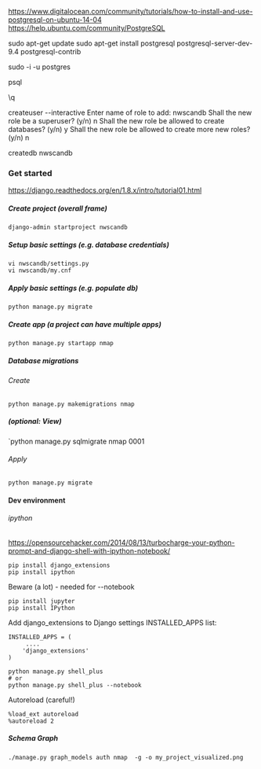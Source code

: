 

https://www.digitalocean.com/community/tutorials/how-to-install-and-use-postgresql-on-ubuntu-14-04
https://help.ubuntu.com/community/PostgreSQL

sudo apt-get update
sudo apt-get install postgresql postgresql-server-dev-9.4
 postgresql-contrib 

sudo -i -u postgres


psql

\q

createuser --interactive
Enter name of role to add: nwscandb
Shall the new role be a superuser? (y/n) n
Shall the new role be allowed to create databases? (y/n) y
Shall the new role be allowed to create more new roles? (y/n) n


createdb nwscandb



### Get started

https://django.readthedocs.org/en/1.8.x/intro/tutorial01.html

##### Create project (overall frame)
```
django-admin startproject nwscandb
```

##### Setup basic settings (e.g. database credentials)
```
vi nwscandb/settings.py
vi nwscandb/my.cnf
```

##### Apply basic settings (e.g. populate db)
```
python manage.py migrate
```

##### Create app (a project can have multiple apps)
```
python manage.py startapp nmap
```

##### Database migrations

###### Create
`python manage.py makemigrations nmap`

##### (optional: View)
`python manage.py sqlmigrate nmap 0001

###### Apply
`python manage.py migrate`



#### Dev environment


###### ipython

https://opensourcehacker.com/2014/08/13/turbocharge-your-python-prompt-and-django-shell-with-ipython-notebook/
```
pip install django_extensions
pip install ipython
```

Beware (a lot) - needed for --notebook
```
pip install jupyter
pip install IPython
```

Add django_extensions to Django settings INSTALLED_APPS list:
```
INSTALLED_APPS = (
     ....
    'django_extensions'
)
```



```
python manage.py shell_plus
# or
python manage.py shell_plus --notebook
```

Autoreload (careful!)
```
%load_ext autoreload
%autoreload 2
```

##### Schema Graph
```
./manage.py graph_models auth nmap  -g -o my_project_visualized.png
```

